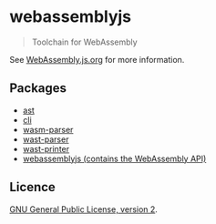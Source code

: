 # webassemblyjs

> Toolchain for WebAssembly

See [WebAssembly.js.org](https://webassembly.js.org) for more information.

## Packages

- [ast](https://github.com/xtuc/js-webassembly-interpreter/tree/master/packages/ast)
- [cli](https://github.com/xtuc/js-webassembly-interpreter/tree/master/packages/cli)
- [wasm-parser](https://github.com/xtuc/js-webassembly-interpreter/tree/master/packages/wasm-parser)
- [wast-parser](https://github.com/xtuc/js-webassembly-interpreter/tree/master/packages/wast-parser)
- [wast-printer](https://github.com/xtuc/js-webassembly-interpreter/tree/master/packages/wast-printer)
- [webassemblyjs (contains the WebAssembly API)](https://github.com/xtuc/js-webassembly-interpreter/tree/master/packages/webassemblyjs)

## Licence

[GNU General Public License, version 2](https://www.gnu.org/licenses/old-licenses/gpl-2.0.en.html).
